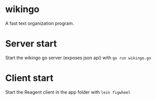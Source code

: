 # wikingo
A fast text organization program.

# Server start
Start the wikingo go server (exposes json api) with ```go run wikingo.go```

# Client start
Start the Reagent client in the app folder with ```lein figwheel```
